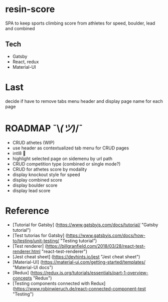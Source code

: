 # resin-score
SPA to keep sports climbing score from athletes for speed, boulder, lead and combined 

## Tech

* Gatsby
* React, redux
* Material-UI

# Last
  decide if have to remove tabs menu header and display page name for each page


# ROADMAP ¯\\_(ツ)_/¯

  * CRUD athetes (WIP)
  * use header as contextualized tab menu for CRUD pages
  * intl8 :thinking:
  * highlight selected page on sidemenu by url path
  * CRUD competition type (combined or single mode?)
  * CRUD for athetes score by modality
  * display knockout style for speed
  * display combined score
  * display boulder score
  * display lead score

# Reference

  * [Tutorial for Gatsby] (https://www.gatsbyjs.com/docs/tutorial/ "Gatsby tutorial")
  * [Test tutorias for Gatsby] (https://www.gatsbyjs.com/docs/how-to/testing/unit-testing/ "Testing tutorial")
  * [Test renderer] (https://billgranfield.com/2018/03/28/react-test-renderer.html "react-test-renderer")
  * [Jest cheat sheet] (https://devhints.io/jest "Jest cheat sheet")
  * [Material-UI] (https://material-ui.com/getting-started/templates/ "Material-UI docs")
  * [Redux] (https://redux.js.org/tutorials/essentials/part-1-overview-concepts "Redux")
  * [Testing components connected with Redux] (https://www.robinwieruch.de/react-connected-component-test "Testing")
